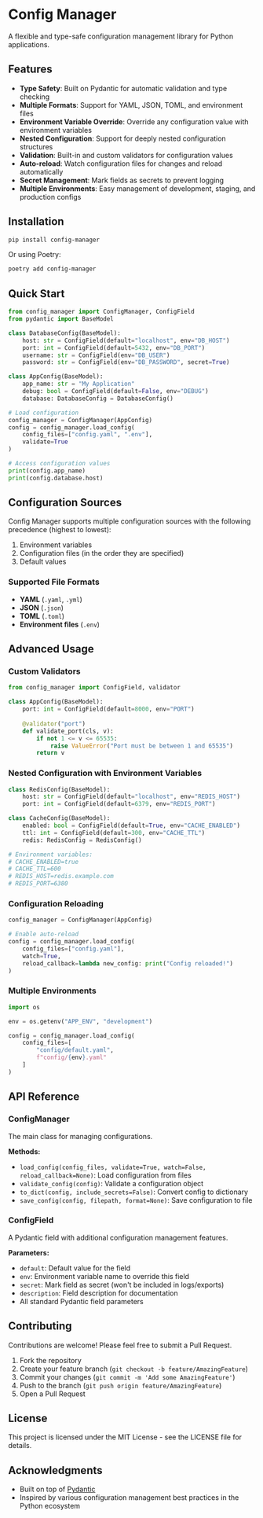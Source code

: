# Config Manager

A flexible and type-safe configuration management library for Python applications.

## Features

- **Type Safety**: Built on Pydantic for automatic validation and type checking
- **Multiple Formats**: Support for YAML, JSON, TOML, and environment files
- **Environment Variable Override**: Override any configuration value with environment variables
- **Nested Configuration**: Support for deeply nested configuration structures
- **Validation**: Built-in and custom validators for configuration values
- **Auto-reload**: Watch configuration files for changes and reload automatically
- **Secret Management**: Mark fields as secrets to prevent logging
- **Multiple Environments**: Easy management of development, staging, and production configs

## Installation

```bash
pip install config-manager
```

Or using Poetry:

```bash
poetry add config-manager
```

## Quick Start

```python
from config_manager import ConfigManager, ConfigField
from pydantic import BaseModel

class DatabaseConfig(BaseModel):
    host: str = ConfigField(default="localhost", env="DB_HOST")
    port: int = ConfigField(default=5432, env="DB_PORT")
    username: str = ConfigField(env="DB_USER")
    password: str = ConfigField(env="DB_PASSWORD", secret=True)

class AppConfig(BaseModel):
    app_name: str = "My Application"
    debug: bool = ConfigField(default=False, env="DEBUG")
    database: DatabaseConfig = DatabaseConfig()

# Load configuration
config_manager = ConfigManager(AppConfig)
config = config_manager.load_config(
    config_files=["config.yaml", ".env"],
    validate=True
)

# Access configuration values
print(config.app_name)
print(config.database.host)
```

## Configuration Sources

Config Manager supports multiple configuration sources with the following precedence (highest to lowest):

1. Environment variables
2. Configuration files (in the order they are specified)
3. Default values

### Supported File Formats

- **YAML** (`.yaml`, `.yml`)
- **JSON** (`.json`)
- **TOML** (`.toml`)
- **Environment files** (`.env`)

## Advanced Usage

### Custom Validators

```python
from config_manager import ConfigField, validator

class AppConfig(BaseModel):
    port: int = ConfigField(default=8000, env="PORT")
    
    @validator("port")
    def validate_port(cls, v):
        if not 1 <= v <= 65535:
            raise ValueError("Port must be between 1 and 65535")
        return v
```

### Nested Configuration with Environment Variables

```python
class RedisConfig(BaseModel):
    host: str = ConfigField(default="localhost", env="REDIS_HOST")
    port: int = ConfigField(default=6379, env="REDIS_PORT")

class CacheConfig(BaseModel):
    enabled: bool = ConfigField(default=True, env="CACHE_ENABLED")
    ttl: int = ConfigField(default=300, env="CACHE_TTL")
    redis: RedisConfig = RedisConfig()

# Environment variables:
# CACHE_ENABLED=true
# CACHE_TTL=600
# REDIS_HOST=redis.example.com
# REDIS_PORT=6380
```

### Configuration Reloading

```python
config_manager = ConfigManager(AppConfig)

# Enable auto-reload
config = config_manager.load_config(
    config_files=["config.yaml"],
    watch=True,
    reload_callback=lambda new_config: print("Config reloaded!")
)
```

### Multiple Environments

```python
import os

env = os.getenv("APP_ENV", "development")

config = config_manager.load_config(
    config_files=[
        "config/default.yaml",
        f"config/{env}.yaml"
    ]
)
```

## API Reference

### ConfigManager

The main class for managing configurations.

**Methods:**
- `load_config(config_files, validate=True, watch=False, reload_callback=None)`: Load configuration from files
- `validate_config(config)`: Validate a configuration object
- `to_dict(config, include_secrets=False)`: Convert config to dictionary
- `save_config(config, filepath, format=None)`: Save configuration to file

### ConfigField

A Pydantic field with additional configuration management features.

**Parameters:**
- `default`: Default value for the field
- `env`: Environment variable name to override this field
- `secret`: Mark field as secret (won't be included in logs/exports)
- `description`: Field description for documentation
- All standard Pydantic field parameters

## Contributing

Contributions are welcome! Please feel free to submit a Pull Request.

1. Fork the repository
2. Create your feature branch (`git checkout -b feature/AmazingFeature`)
3. Commit your changes (`git commit -m 'Add some AmazingFeature'`)
4. Push to the branch (`git push origin feature/AmazingFeature`)
5. Open a Pull Request

## License

This project is licensed under the MIT License - see the LICENSE file for details.

## Acknowledgments

- Built on top of [Pydantic](https://pydantic-docs.helpmanual.io/)
- Inspired by various configuration management best practices in the Python ecosystem